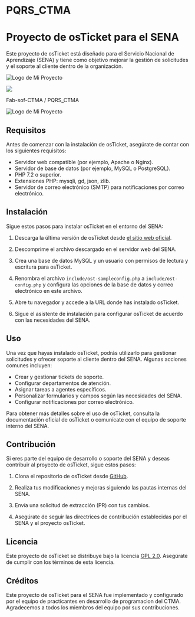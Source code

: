 # PQRS_CTMA
# Proyecto de osTicket para el SENA
Este proyecto de osTicket está diseñado para el Servicio Nacional de Aprendizaje (SENA) y tiene como objetivo mejorar la gestión de solicitudes y el soporte al cliente dentro de la organización.

<img src="https://example.com/images/logo.png" alt="Logo de Mi Proyecto">

![](https://github.com/Fab-sof-CTMA/PQRS_CTMA/Captura1.png)

Fab-sof-CTMA
/
PQRS_CTMA

<img src="https://example.com/./upload/images/oscar-favicon-16x16.png" alt="Logo de Mi Proyecto">


## Requisitos

Antes de comenzar con la instalación de osTicket, asegúrate de contar con los siguientes requisitos:

- Servidor web compatible (por ejemplo, Apache o Nginx).
- Servidor de base de datos (por ejemplo, MySQL o PostgreSQL).
- PHP 7.2 o superior.
- Extensiones PHP: mysqli, gd, json, zlib.
- Servidor de correo electrónico (SMTP) para notificaciones por correo electrónico.

## Instalación

Sigue estos pasos para instalar osTicket en el entorno del SENA:

1. Descarga la última versión de osTicket desde [el sitio web oficial](https://osticket.com/download/).

2. Descomprime el archivo descargado en el servidor web del SENA.

3. Crea una base de datos MySQL y un usuario con permisos de lectura y escritura para osTicket.

4. Renombra el archivo `include/ost-sampleconfig.php` a `include/ost-config.php` y configura las opciones de la base de datos y correo electrónico en este archivo.

5. Abre tu navegador y accede a la URL donde has instalado osTicket.

6. Sigue el asistente de instalación para configurar osTicket de acuerdo con las necesidades del SENA.

## Uso

Una vez que hayas instalado osTicket, podrás utilizarlo para gestionar solicitudes y ofrecer soporte al cliente dentro del SENA. Algunas acciones comunes incluyen:

- Crear y gestionar tickets de soporte.
- Configurar departamentos de atención.
- Asignar tareas a agentes específicos.
- Personalizar formularios y campos según las necesidades del SENA.
- Configurar notificaciones por correo electrónico.

Para obtener más detalles sobre el uso de osTicket, consulta la documentación oficial de osTicket o comunícate con el equipo de soporte interno del SENA.

## Contribución

Si eres parte del equipo de desarrollo o soporte del SENA y deseas contribuir al proyecto de osTicket, sigue estos pasos:

1. Clona el repositorio de osTicket desde [GitHub](https://github.com/osTicket/osTicket).

2. Realiza tus modificaciones y mejoras siguiendo las pautas internas del SENA.

3. Envía una solicitud de extracción (PR) con tus cambios.

4. Asegúrate de seguir las directrices de contribución establecidas por el SENA y el proyecto osTicket.

## Licencia

Este proyecto de osTicket se distribuye bajo la licencia [GPL 2.0](https://www.gnu.org/licenses/gpl-2.0.html). Asegúrate de cumplir con los términos de esta licencia.

## Créditos

Este proyecto de osTicket para el SENA fue implementado y configurado por el equipo de practicantes en desarrollo de programacion del CTMA. Agradecemos a todos los miembros del equipo por sus contribuciones.




